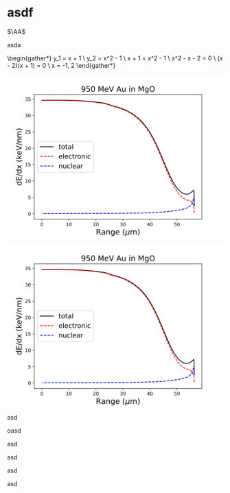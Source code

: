 # asdf

$\AA$

asda

\begin{gather*}
	y_1 = x + 1 \\
	y_2 = x^2 - 1 \\
	x + 1 = x^2 - 1 \\
	x^2 - x - 2 = 0 \\
	(x - 2)(x + 1) = 0 \\
	x = -1, 2
\end{gather*}



![Fig. Random plot of stopping power](./Figure_4.svg)

![Fig. Random plot of stopping power](./Figure_4.svg)

asd

oasd

asd

asd

asd

asd
